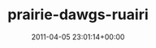 ---
title:		"prairie-dawgs-ruairi"
type:		"photos"
mediatype:		"upload"
location:		"TBC"
date:		"2011-04-05 23:01:14+00:00"
album:		"music"
filename:		"prairie-dawgs-ruairi.md"
series:		""
cl_public_id:		"music/prairie-dawgs-ruairi"
cl_version:		1497004922
format:		"tiff"
bytes:		3904448
width:		2151
height:		1440
colours:
- "#1B1B1B"
- "#7B7B7B"
exposure_mode:		"Manual"
program:		"Manual"
aperture:		"5.6"
focal_length:		"170.0 mm"
iso:		"400"
shutter_speed:		"1/100"
metering:		"Center-weighted average"
flash:		"Fired, Return detected"
white_balance:		"As Shot"
colour_temp:		"5150"
has_crop:		"false"
orientation:		"Horizontal (normal)"
camera_model:		"NIKON D200"
lens_info:		"18-200mm f/3.5-5.6"
artist:		"No artist info"
x_resolution:		"300"
y_resolution:		"300"
---